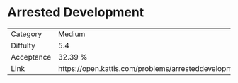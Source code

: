 # Arrested Development

<table>
    <tr>
        <td>Category</td>
        <td>Medium</td>
    </tr>
    <tr>
        <td>Diffulty</td>
        <td>5.4</td>
    </tr>
    <tr>
        <td>Acceptance</td>
        <td>32.39 %</td>
    </tr>
    <tr>
        <td>Link</td>
        <td>https://open.kattis.com/problems/arresteddevelopment</td>
    </tr>
</table>